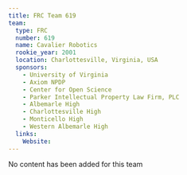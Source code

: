 ```yaml
---
title: FRC Team 619
team:
  type: FRC
  number: 619
  name: Cavalier Robotics
  rookie_year: 2001
  location: Charlottesville, Virginia, USA
  sponsors:
    - University of Virginia
    - Axiom NPDP
    - Center for Open Science
    - Parker Intellectual Property Law Firm, PLC
    - Albemarle High
    - Charlottesville High
    - Monticello High
    - Western Albemarle High
  links:
    Website: 
---
```

No content has been added for this team